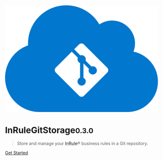![logo](assets/img/logo.svg ':size=200')

# InRuleGitStorage<small>0.3.0</small>

>Store and manage your <a href="https://www.inrule.com/" style="text-decoration: underline rgba(51, 51, 51, 0.2);">InRule</a>® business rules in a Git repository.

[Get Started](introduction)


